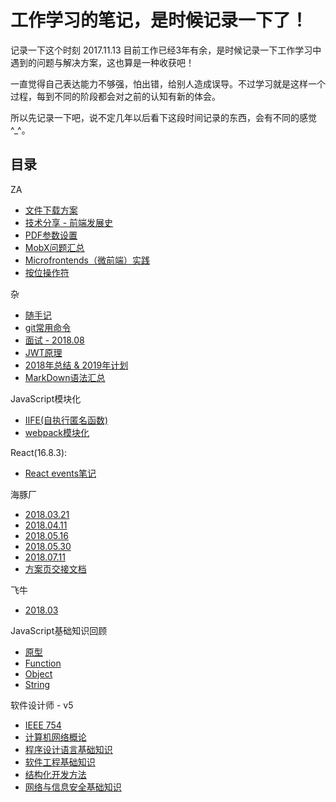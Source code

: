 # 工作学习的笔记，是时候记录一下了！
记录一下这个时刻 2017.11.13 目前工作已经3年有余，是时候记录一下工作学习中遇到的问题与解决方案，这也算是一种收获吧！

一直觉得自己表达能力不够强，怕出错，给别人造成误导。不过学习就是这样一个过程，每到不同的阶段都会对之前的认知有新的体会。

所以先记录一下吧，说不定几年以后看下这段时间记录的东西，会有不同的感觉^_^。

## 目录
ZA
* [文件下载方案](https://github.com/Arweil/notes/issues/8)
* [技术分享 - 前端发展史](https://github.com/Arweil/notes/issues/16)
* [PDF参数设置](https://www.adobe.com/content/dam/acom/en/devnet/acrobat/pdfs/pdf_open_parameters.pdf#page=5&zoom=auto,-169,394)
* [MobX问题汇总](https://github.com/Arweil/notes/issues/17)
* [Microfrontends（微前端）实践](https://github.com/Arweil/notes/issues/32)
* [按位操作符](https://github.com/Arweil/notes/issues/34)

杂
* [随手记](https://github.com/Arweil/notes/issues/11)
* [git常用命令](https://github.com/Arweil/notes/issues/12)
* [面试 - 2018.08](https://github.com/Arweil/notes/issues/9)
* [JWT原理](https://github.com/Arweil/notes/issues/10)
* [2018年总结 & 2019年计划](https://github.com/Arweil/notes/issues/13)
* [MarkDown语法汇总](https://github.com/Arweil/notes/issues/15)

JavaScript模块化
* [IIFE(自执行匿名函数)](https://github.com/Arweil/notes/issues/14)
* [webpack模块化](https://github.com/Arweil/notes/issues/18)

React(16.8.3):
* [React events笔记](https://github.com/Arweil/notes/issues/28)

海豚厂
* [2018.03.21](https://github.com/Arweil/notes/issues/2)
* [2018.04.11](https://github.com/Arweil/notes/issues/3)
* [2018.05.16](https://github.com/Arweil/notes/issues/4)
* [2018.05.30](https://github.com/Arweil/notes/issues/5)
* [2018.07.11](https://github.com/Arweil/notes/issues/6)
* [方案页交接文档](https://github.com/Arweil/notes/issues/7)

飞牛
* [2018.03](https://github.com/Arweil/notes/issues/1)

JavaScript基础知识回顾
* [原型](https://github.com/Arweil/notes/issues/25)
* [Function](https://github.com/Arweil/notes/issues/23)
* [Object](https://github.com/Arweil/notes/issues/24)
* [String](https://github.com/Arweil/notes/issues/26)

软件设计师 - v5
* [IEEE 754](https://github.com/Arweil/notes/issues/27)
* [计算机网络概论](https://github.com/Arweil/notes/issues/29)
* [程序设计语言基础知识](https://github.com/Arweil/notes/issues/31)
* [软件工程基础知识](https://github.com/Arweil/notes/issues/37)
* [结构化开发方法](https://github.com/Arweil/notes/issues/38)
* [网络与信息安全基础知识](https://github.com/Arweil/notes/issues/33)

